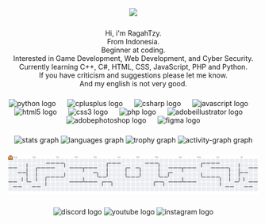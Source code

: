 <div align="center">
  <img height="200" src="https://i.postimg.cc/W3NMnHs4/header.png"  />
</div>

###

<p align="center">Hi, i'm RagahTzy.<br>From Indonesia.<br>Beginner at coding.<br>Interested in Game Development, Web Development, and Cyber Security.<br>Currently learning C++, C#, HTML, CSS, JavaScript, PHP and Python.<br>If you have criticism and suggestions please let me know.<br>And my english is not very good.</p>

###

<div align="center">
  <img src="https://skillicons.dev/icons?i=py" height="40" alt="python logo"  />
  <img width="15" />
  <img src="https://cdn.jsdelivr.net/gh/devicons/devicon/icons/cplusplus/cplusplus-original.svg" height="40" alt="cplusplus logo"  />
  <img width="15" />
  <img src="https://cdn.jsdelivr.net/gh/devicons/devicon/icons/csharp/csharp-original.svg" height="40" alt="csharp logo"  />
  <img width="15" />
  <img src="https://cdn.jsdelivr.net/gh/devicons/devicon/icons/javascript/javascript-original.svg" height="40" alt="javascript logo"  />
  <img width="15" />
  <img src="https://cdn.jsdelivr.net/gh/devicons/devicon/icons/html5/html5-original.svg" height="40" alt="html5 logo"  />
  <img width="15" />
  <img src="https://cdn.jsdelivr.net/gh/devicons/devicon/icons/css3/css3-original.svg" height="40" alt="css3 logo"  />
  <img width="15" />
  <img src="https://cdn.jsdelivr.net/gh/devicons/devicon/icons/php/php-original.svg" height="40" alt="php logo"  />
  <img width="15" />
  <img src="https://skillicons.dev/icons?i=ai" height="40" alt="adobeillustrator logo"  />
  <img width="15" />
  <img src="https://skillicons.dev/icons?i=ps" height="40" alt="adobephotoshop logo"  />
  <img width="15" />
  <img src="https://cdn.simpleicons.org/figma/F24E1E" height="40" alt="figma logo"  />
</div>

###

<div align="center">
  <img src="https://github-readme-stats.vercel.app/api?username=RagahTzy&hide_title=false&hide_rank=false&show_icons=true&include_all_commits=true&count_private=true&disable_animations=false&theme=gotham&locale=en&hide_border=false&order=1&custom_title=My%20Stats" height="150" alt="stats graph"  />
  <img src="https://github-readme-stats.vercel.app/api/top-langs?username=RagahTzy&locale=en&hide_title=false&layout=compact&card_width=320&langs_count=5&theme=gotham&hide_border=false&order=2" height="150" alt="languages graph"  />
  <img src="https://github-profile-trophy.vercel.app?username=RagahTzy&theme=darkhub&column=-1&row=1&margin-w=8&margin-h=8&no-bg=true&no-frame=true&order=4" height="150" alt="trophy graph"  />
  <img src="https://github-readme-activity-graph.vercel.app/graph?username=RagahTzy&radius=16&theme=gotham&area=true&order=5&hide_border=true" height="300" alt="activity-graph graph"  />
</div>

###

<picture>
  <source media="(prefers-color-scheme: dark)" srcset="https://raw.githubusercontent.com/RagahTzy/RagahTzy/output/pacman-contribution-graph-dark.svg">
  <source media="(prefers-color-scheme: light)" srcset="https://raw.githubusercontent.com/RagahTzy/RagahTzy/output/pacman-contribution-graph.svg">
  <img alt="pacman contribution graph" src="https://raw.githubusercontent.com/RagahTzy/RagahTzy/output/pacman-contribution-graph.svg">
</picture>

###

<div align="center">
  <img src="https://raw.githubusercontent.com/maurodesouza/profile-readme-generator/master/src/assets/icons/social/discord/default.svg" width="52" height="40" alt="discord logo"  />
  <img src="https://raw.githubusercontent.com/maurodesouza/profile-readme-generator/master/src/assets/icons/social/youtube/default.svg" width="52" height="40" alt="youtube logo"  />
  <img src="https://raw.githubusercontent.com/maurodesouza/profile-readme-generator/master/src/assets/icons/social/instagram/default.svg" width="52" height="40" alt="instagram logo"  />
</div>

###